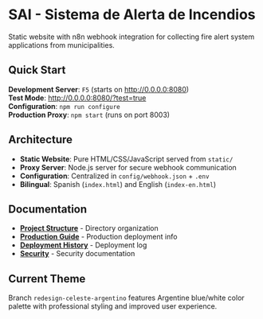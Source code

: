 # SAI - Sistema de Alerta de Incendios

Static website with n8n webhook integration for collecting fire alert system applications from municipalities.

## Quick Start

**Development Server**: `F5` (starts on http://0.0.0.0:8080)  
**Test Mode**: http://0.0.0.0:8080/?test=true  
**Configuration**: `npm run configure`  
**Production Proxy**: `npm start` (runs on port 8003)

## Architecture

- **Static Website**: Pure HTML/CSS/JavaScript served from `static/`
- **Proxy Server**: Node.js server for secure webhook communication
- **Configuration**: Centralized in `config/webhook.json` + `.env`
- **Bilingual**: Spanish (`index.html`) and English (`index-en.html`)

## Documentation

- **[Project Structure](docs/STRUCTURE.md)** - Directory organization
- **[Production Guide](docs/PRODUCTION.md)** - Production deployment info
- **[Deployment History](docs/DEPLOY_HISTORY.md)** - Deployment log
- **[Security](SECURITY.md)** - Security documentation

## Current Theme

Branch `redesign-celeste-argentino` features Argentine blue/white color palette with professional styling and improved user experience.